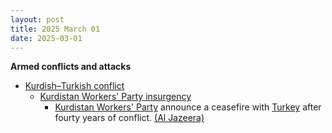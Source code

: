 ```yaml
---
layout: post
title: 2025 March 01
date: 2025-03-01
---
```



**Armed conflicts and attacks**

* [Kurdish–Turkish conflict](https://en.wikipedia.org/wiki/Kurdish%E2%80%93Turkish_conflict "Kurdish–Turkish conflict")
  + [Kurdistan Workers' Party insurgency](https://en.wikipedia.org/wiki/Kurdistan_Workers%27_Party_insurgency "Kurdistan Workers' Party insurgency")
    - [Kurdistan Workers' Party](https://en.wikipedia.org/wiki/Kurdistan_Workers%27_Party "Kurdistan Workers' Party") announce a ceasefire with [Turkey](https://en.wikipedia.org/wiki/Turkey "Turkey") after fourty years of conflict. [(Al Jazeera)](https://www.aljazeera.com/news/2025/3/1/pkk-declares-ceasefire-in-40-year-conflict-with-turkiye-kurdish-media)
